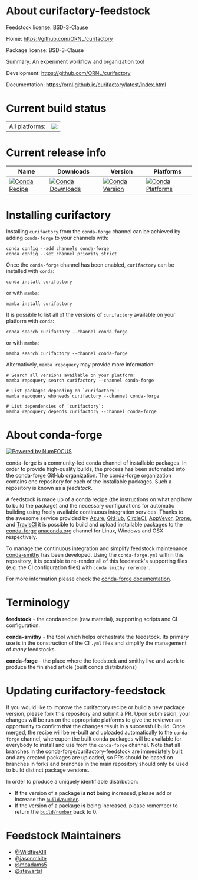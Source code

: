 About curifactory-feedstock
===========================

Feedstock license: [BSD-3-Clause](https://github.com/conda-forge/curifactory-feedstock/blob/main/LICENSE.txt)

Home: https://github.com/ORNL/curifactory

Package license: BSD-3-Clause

Summary: An experiment workflow and organization tool

Development: https://github.com/ORNL/curifactory

Documentation: https://ornl.github.io/curifactory/latest/index.html

Current build status
====================


<table><tr><td>All platforms:</td>
    <td>
      <a href="https://dev.azure.com/conda-forge/feedstock-builds/_build/latest?definitionId=18193&branchName=main">
        <img src="https://dev.azure.com/conda-forge/feedstock-builds/_apis/build/status/curifactory-feedstock?branchName=main">
      </a>
    </td>
  </tr>
</table>

Current release info
====================

| Name | Downloads | Version | Platforms |
| --- | --- | --- | --- |
| [![Conda Recipe](https://img.shields.io/badge/recipe-curifactory-green.svg)](https://anaconda.org/conda-forge/curifactory) | [![Conda Downloads](https://img.shields.io/conda/dn/conda-forge/curifactory.svg)](https://anaconda.org/conda-forge/curifactory) | [![Conda Version](https://img.shields.io/conda/vn/conda-forge/curifactory.svg)](https://anaconda.org/conda-forge/curifactory) | [![Conda Platforms](https://img.shields.io/conda/pn/conda-forge/curifactory.svg)](https://anaconda.org/conda-forge/curifactory) |

Installing curifactory
======================

Installing `curifactory` from the `conda-forge` channel can be achieved by adding `conda-forge` to your channels with:

```
conda config --add channels conda-forge
conda config --set channel_priority strict
```

Once the `conda-forge` channel has been enabled, `curifactory` can be installed with `conda`:

```
conda install curifactory
```

or with `mamba`:

```
mamba install curifactory
```

It is possible to list all of the versions of `curifactory` available on your platform with `conda`:

```
conda search curifactory --channel conda-forge
```

or with `mamba`:

```
mamba search curifactory --channel conda-forge
```

Alternatively, `mamba repoquery` may provide more information:

```
# Search all versions available on your platform:
mamba repoquery search curifactory --channel conda-forge

# List packages depending on `curifactory`:
mamba repoquery whoneeds curifactory --channel conda-forge

# List dependencies of `curifactory`:
mamba repoquery depends curifactory --channel conda-forge
```


About conda-forge
=================

[![Powered by
NumFOCUS](https://img.shields.io/badge/powered%20by-NumFOCUS-orange.svg?style=flat&colorA=E1523D&colorB=007D8A)](https://numfocus.org)

conda-forge is a community-led conda channel of installable packages.
In order to provide high-quality builds, the process has been automated into the
conda-forge GitHub organization. The conda-forge organization contains one repository
for each of the installable packages. Such a repository is known as a *feedstock*.

A feedstock is made up of a conda recipe (the instructions on what and how to build
the package) and the necessary configurations for automatic building using freely
available continuous integration services. Thanks to the awesome service provided by
[Azure](https://azure.microsoft.com/en-us/services/devops/), [GitHub](https://github.com/),
[CircleCI](https://circleci.com/), [AppVeyor](https://www.appveyor.com/),
[Drone](https://cloud.drone.io/welcome), and [TravisCI](https://travis-ci.com/)
it is possible to build and upload installable packages to the
[conda-forge](https://anaconda.org/conda-forge) [anaconda.org](https://anaconda.org/)
channel for Linux, Windows and OSX respectively.

To manage the continuous integration and simplify feedstock maintenance
[conda-smithy](https://github.com/conda-forge/conda-smithy) has been developed.
Using the ``conda-forge.yml`` within this repository, it is possible to re-render all of
this feedstock's supporting files (e.g. the CI configuration files) with ``conda smithy rerender``.

For more information please check the [conda-forge documentation](https://conda-forge.org/docs/).

Terminology
===========

**feedstock** - the conda recipe (raw material), supporting scripts and CI configuration.

**conda-smithy** - the tool which helps orchestrate the feedstock.
                   Its primary use is in the construction of the CI ``.yml`` files
                   and simplify the management of *many* feedstocks.

**conda-forge** - the place where the feedstock and smithy live and work to
                  produce the finished article (built conda distributions)


Updating curifactory-feedstock
==============================

If you would like to improve the curifactory recipe or build a new
package version, please fork this repository and submit a PR. Upon submission,
your changes will be run on the appropriate platforms to give the reviewer an
opportunity to confirm that the changes result in a successful build. Once
merged, the recipe will be re-built and uploaded automatically to the
`conda-forge` channel, whereupon the built conda packages will be available for
everybody to install and use from the `conda-forge` channel.
Note that all branches in the conda-forge/curifactory-feedstock are
immediately built and any created packages are uploaded, so PRs should be based
on branches in forks and branches in the main repository should only be used to
build distinct package versions.

In order to produce a uniquely identifiable distribution:
 * If the version of a package **is not** being increased, please add or increase
   the [``build/number``](https://docs.conda.io/projects/conda-build/en/latest/resources/define-metadata.html#build-number-and-string).
 * If the version of a package **is** being increased, please remember to return
   the [``build/number``](https://docs.conda.io/projects/conda-build/en/latest/resources/define-metadata.html#build-number-and-string)
   back to 0.

Feedstock Maintainers
=====================

* [@WildfireXIII](https://github.com/WildfireXIII/)
* [@jasonmhite](https://github.com/jasonmhite/)
* [@mbadams5](https://github.com/mbadams5/)
* [@stewartsl](https://github.com/stewartsl/)

